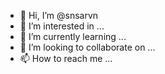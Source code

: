 - 👋 Hi, I’m @snsarvn
- 👀 I’m interested in ...
- 🌱 I’m currently learning ...
- 💞️ I’m looking to collaborate on ...
- 📫 How to reach me ...

<!---
snsarvn/snsarvn is a ✨ special ✨ repository because its `README.md` (this file) appears on your GitHub profile.
You can click the Preview link to take a look at your changes.
--->
